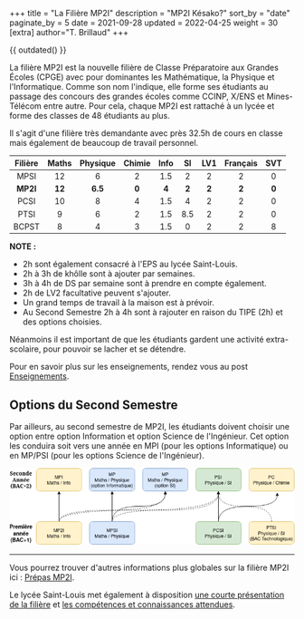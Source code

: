 +++
title = "La Filière MP2I"
description = "MP2I Késako?"
sort_by = "date"
paginate_by = 5
date = 2021-09-28
updated = 2022-04-25
weight = 30
[extra]
author="T. Brillaud"
+++

{{ outdated() }}

La filière MP2I est la nouvelle filière de Classe Préparatoire aux Grandes Écoles (CPGE) avec pour dominantes les Mathématique, la Physique et l'Informatique. Comme son nom l'indique, elle forme ses étudiants au passage des concours des grandes écoles comme CCINP, X/ENS et Mines-Télécom entre autre. Pour cela, chaque MP2I est rattaché à un lycée et forme des classes de 48 étudiants au plus.

Il s'agit d'une filière très demandante avec près 32.5h de cours en classe mais également de beaucoup de travail personnel.

| Filière  | Maths | Physique | Chimie | Info |  SI  | LV1 | Français | SVT |
|:--------:|:----:|:---------:|:------:|:----:|:----:|:---:|:--------:|:---:|
|   MPSI   |  12  |     6     |    2   |  1.5 |   2  |  2  |     2    |  0  |
|   **MP2I**   |  **12**  |    **6.5**    |    **0**   |   **4**  |   **2**  |  **2**  |     **2**    |  **0**  |
|   PCSI   |  10  |     8     |    4   |  1.5 |   4  |  2  |     2    |  0  |
|   PTSI   |   9  |     6     |    2   |  1.5 | 8.5  |  2  |     2    |  0  |
|   BCPST  |   8  |     4     |    3   |  1.5 |   0  |  2  |     2    |  8  |

**NOTE :**
* 2h sont également consacré à l'EPS au lycée Saint-Louis.
* 2h à 3h de khôlle sont à ajouter par semaines.
* 3h à 4h de DS par semaine sont à prendre en compte également.
* 2h de LV2 facultative peuvent s'ajouter.
* Un grand temps de travail à la maison est à prévoir.
* Au Second Semestre 2h à 4h sont à rajouter en raison du TIPE (2h) et des options choisies.

Néanmoins il est important de que les étudiants gardent une activité extra-scolaire, pour pouvoir se lacher et se détendre.

Pour en savoir plus sur les enseignements, rendez vous au post [Enseignements](@/a-propos/enseignements.md).

## Options du Second Semestre

Par ailleurs, au second semestre de MP2I, les étudiants doivent choisir une option entre option Information et option Science de l'Ingénieur. Cet option les conduira soit vers une année en MPI (pour les options Informatique) ou en MP/PSI (pour les options Science de l'Ingénieur).

![CPGE](/images/cpge.png)

* * *

Vous pourrez trouver d'autres informations plus globales sur la filière MP2I ici : [Prépas MP2I](https://prepas-mp2i.github.io/mp2i/).

Le lycée Saint-Louis met également à disposition [une courte présentation de la filière](https://www.ac-paris.fr/serail/jcms/s1_2771730/fr/presentation-mp2i2122) et [les compétences et connaissances attendues](https://www.ac-paris.fr/serail/jcms/s2_2672637/fr/mp2i-p).